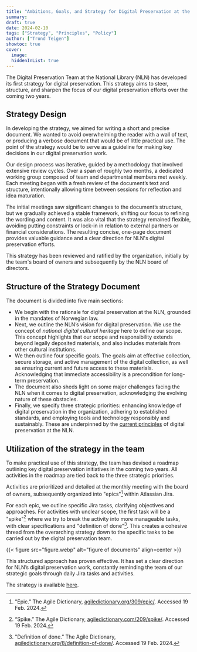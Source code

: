 ```yaml
---
title: "Ambitions, Goals, and Strategy for Digital Preservation at the National Library"
summary:
draft: true
date: 2024-02-10
tags: ["Strategy", "Principles", "Policy"]
author: ["Trond Teigen"]
showtoc: true
cover:
  image: 
  hiddenInList: true
---
```


The Digital Preservation Team at the National Library (NLN) has developed its first strategy for digital preservation. This strategy aims to steer, structure, and sharpen the focus of our digital preservation efforts over the coming two years.

## Strategy Design

In developing the strategy, we aimed for writing a short and precise document. We wanted to avoid overwhelming the reader with a wall of text, or producing a verbose document that would be of little practical use. The point of the strategy would be to serve as a guideline for making key decisions in our digital preservation work. 

Our design process was iterative, guided by a methodology that involved extensive review cycles. Over a span of roughly two months, a dedicated working group composed of team and departmental members met weekly. Each meeting began with a fresh review of the document’s text and structure, intentionally allowing time between sessions for reflection and idea maturation. 

The initial meetings saw significant changes to the document’s structure, but we gradually achieved a stable framework, shifting our focus to refining the wording and content. It was also vital that the strategy remained flexible, avoiding putting constraints or lock-in in relation to external partners or financial considerations. The resulting concise, one-page document provides valuable guidance and a clear direction for NLN's digital preservation efforts.

This strategy has been reviewed and ratified by the organization, initially by the team's board of owners and subsequently by the NLN board of directors.

## Structure of the Strategy Document

The document is divided into five main sections:

- We begin with the rationale for digital preservation at the NLN, grounded in the mandates of Norwegian law.
- Next, we outline the NLN’s vision for digital preservation. We use the concept of *national digital cultural heritage* here to define our scope. This concept highlights that our scope and responsibility extends beyond legally deposited materials, and also includes materials from other cultural institutions.
- We then outline four specific goals. The goals aim at effective collection, secure storage, and active management of the digital collection, as well as ensuring current and future access to these materials. Acknowledging that immediate accessibility is a precondition for long-term preservation.
- The document also sheds light on some major challenges facing the NLN when it comes to digital preservation, acknowledging the evolving nature of these obstacles.
- Finally, we specify three strategic priorities: enhancing knowledge of digital preservation in the organization, adhering to established standards, and employing tools and technology responsibly and sustainably. These are underpinned by the [current principles](/docs/principles/) of digital preservation at the NLN.

## Utilization of the strategy in the team

To make practical use of this strategy, the team has devised a roadmap outlining key digital preservation initiatives in the coming two years. All activities in the roadmap are tied back to the three strategic priorities.

Activities are prioritized and detailed at the monthly meeting with the board of owners, subsequently organized into "epics"[^1] within Atlassian Jira.

[^1]: "Epic.” The Agile Dictionary, [agiledictionary.org/309/epic/](https://www.agiledictionary.org/309/epic/). Accessed 19 Feb. 2024. 

For each epic, we outline specific Jira tasks, clarifying objectives and approaches. For activities with unclear scope, the first task will be a "spike"[^2] where we try to break the activity into more manageable tasks, with clear specifications and "definition of done"[^3]. This creates a cohesive thread from the overarching strategy down to the specific tasks to be carried out by the digital preservation team.

[^2]: “Spike.” The Agile Dictionary, [agiledictionary.com/209/spike/](https://agiledictionary.com/209/spike/). Accessed 19 Feb. 2024. 

[^3]: "Definition of done.” The Agile Dictionary, [agiledictionary.org/8/definition-of-done/](https://www.agiledictionary.org/8/definition-of-done/). Accessed 19 Feb. 2024. 

{{< figure src="figure.webp" alt="figure of documents" align=center >}}

This structured approach has proven effective. It has set a clear direction for NLN’s digital preservation work, constantly reminding the team of our strategic goals through daily Jira tasks and activities.

The strategy is available [here](/docs/strategy/).
